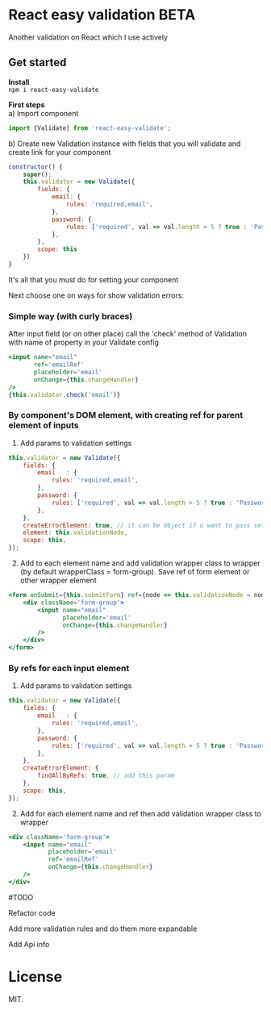 # React easy validation BETA



Another validation on React which I use actively 


## Get started

**Install**  
`
npm i react-easy-validate
`

**First steps**  
a) Import component
```jsx
import {Validate} from 'react-easy-validate';
```

b) Create new Validation instance with fields that you will validate and create link for your component

```js
constructor() {
    super();
	this.validator = new Validate({
		fields: {
			email: {
				rules: 'required,email',
			},
			password: {
				rules: ['required', val => val.length > 5 ? true : 'Password is incorrect'],
			},
		},
		scope: this
	})
}
```
It's all that you must do for setting your component

Next choose one on ways for show validation errors:

### Simple way (with curly braces)

After input field (or on other place) call the 'check' method of Validation with name of property in your Validate config

```jsx harmony
<input name="email"
       ref='emailRef'
       placeholder='email'
       onChange={this.changeHandler}
/>
{this.validator.check('email')}
```
### By component's DOM element, with creating ref for parent element of inputs
1. Add params to validation settings
```js
this.validator = new Validate({
    fields: {
        email   : {
            rules: 'required,email',
        },
        password: {
            rules: ['required', val => val.length > 5 ? true : 'Password is incorrect'],
        },
    },
    createErrorElement: true, // it can be Object if u want to pass settings
    element: this.validationNode,
    scope: this,
});
```
2. Add to each element name and add validation wrapper class to wrapper (by default wrapperClass = form-group). Save ref of form element or other wrapper element
```jsx harmony
<form onSubmit={this.submitForm} ref={node => this.validationNode = node}>
	<div className='form-group'>
		<input name="email"
			   placeholder='email'
			   onChange={this.changeHandler}
		/>
	</div>
</form>
```
### By refs for each input element
1. Add params to validation settings
```js
this.validator = new Validate({
    fields: {
        email   : {
            rules: 'required,email',
        },
        password: {
            rules: ['required', val => val.length > 5 ? true : 'Password is incorrect'],
        },
    },
    createErrorElement: {
    	findAllByRefs: true, // add this param
    },
    scope: this,
});
```
2. Add for each element name and ref then add validation wrapper class to wrapper
```jsx harmony
<div className='form-group'>
	<input name="email"
		   placeholder='email'
		   ref='emailRef'
		   onChange={this.changeHandler}
	/>
</div>
```

#TODO

Refactor code

Add more validation rules and do them more expandable

Add Api info

# License

MIT.

[rimraf]: https://github.com/isaacs/rimraf
